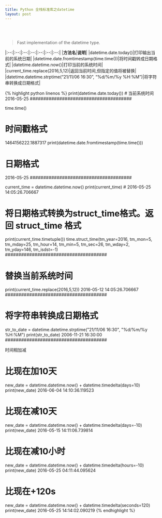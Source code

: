 ```yaml
---
title: Python 全栈标准库之datetime
layout: post
---
```


<br><br>

> Fast implementation of the datetime type.

|:--:|:--:|:--:|:--:|:--:|:--:|:--:|
|**方法名**|**说明**|
|datetime.date.today()|打印输出当前的系统日期|
|datetime.date.fromtimestamp(time.time())|将时间戳转成日期格式|
|datetime.datetime.now()|打印当前的系统时间|
|current_time.replace(2016,5,12)|返回当前时间,但指定的值将被替换|
|datetime.datetime.strptime(“21/11/06 16:30”, “%d/%m/%y %H:%M”)|将字符串转换成日期格式|


{% highlight python linenos %}
print(datetime.date.today())        # 当前系统时间
2016-05-25
######################################

time.time()
# 时间戳格式
1464156222.1887317
print(datetime.date.fromtimestamp(time.time()))
# 日期格式
2016-05-25
######################################

current_time = datetime.datetime.now()
print(current_time)                 # 2016-05-25 14:05:26.706667
# 将日期格式转换为struct_time格式。返回 struct_time 格式
print(current_time.timetuple())
time.struct_time(tm_year=2016, tm_mon=5, tm_mday=25, tm_hour=14, tm_min=5, tm_sec=26, tm_wday=2, tm_yday=146, tm_isdst=-1)
######################################

# 替换当前系统时间
print(current_time.replace(2016,5,12))
2016-05-12 14:05:26.706667
######################################

# 将字符串转换成日期格式
str_to_date = datetime.datetime.strptime("21/11/06 16:30", "%d/%m/%y %H:%M")
print(str_to_date)
2006-11-21 16:30:00
######################################

时间相加减

# 比现在加10天
new_date = datetime.datetime.now() + datetime.timedelta(days=10)
print(new_date)
2016-06-04 14:10:36.119523

# 比现在减10天
new_date = datetime.datetime.now() + datetime.timedelta(days=-10)
print(new_date)
2016-05-15 14:11:06.739814

# 比现在减10小时
new_date = datetime.datetime.now() + datetime.timedelta(hours=-10)
print(new_date)
2016-05-25 04:11:44.095624

# 比现在+120s
new_date = datetime.datetime.now() + datetime.timedelta(seconds=120)
print(new_date)
2016-05-25 14:14:02.090219
{% endhighlight %}